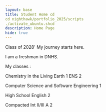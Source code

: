 ```yaml
---
layout: base
title: Student Home cd
cd nighthawk/portfolio_2025/scripts
./activate_ubuntu.shcd
description: Home Page
hide: true
---
```

Class of 2028'
My journey starts here.

I am a freshman in DNHS. 

My classes :

Chemistry in the Living Earth 1
ENS 2

Computer Science and Software Engineering 1

High School English 2

Compacted Int II/III A 2


